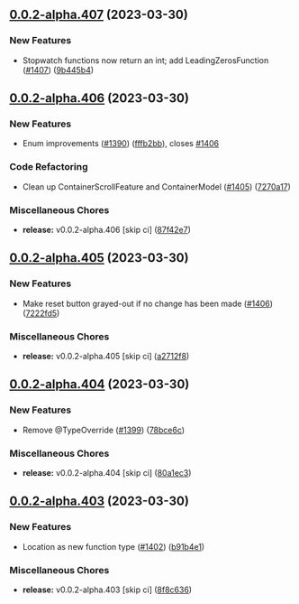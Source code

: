 ## [0.0.2-alpha.407](https://github.com/Wynntils/Artemis/compare/v0.0.2-alpha.406...v0.0.2-alpha.407) (2023-03-30)


### New Features

* Stopwatch functions now return an int; add LeadingZerosFunction ([#1407](https://github.com/Wynntils/Artemis/issues/1407)) ([9b445b4](https://github.com/Wynntils/Artemis/commit/9b445b48ba6d214be22d2442cfaefa5fd754ce67))

## [0.0.2-alpha.406](https://github.com/Wynntils/Artemis/compare/v0.0.2-alpha.405...v0.0.2-alpha.406) (2023-03-30)


### New Features

* Enum improvements ([#1390](https://github.com/Wynntils/Artemis/issues/1390)) ([fffb2bb](https://github.com/Wynntils/Artemis/commit/fffb2bb42f73dc29a3b6c1342f77532f2f3430d3)), closes [#1406](https://github.com/Wynntils/Artemis/issues/1406)


### Code Refactoring

* Clean up ContainerScrollFeature and ContainerModel ([#1405](https://github.com/Wynntils/Artemis/issues/1405)) ([7270a17](https://github.com/Wynntils/Artemis/commit/7270a17addc1315b5b15e017e35d0a1337dfc3ae))


### Miscellaneous Chores

* **release:** v0.0.2-alpha.406 [skip ci] ([87f42e7](https://github.com/Wynntils/Artemis/commit/87f42e7c38940644a9abe4efe0c0eeb9582aa90d))

## [0.0.2-alpha.405](https://github.com/Wynntils/Artemis/compare/v0.0.2-alpha.404...v0.0.2-alpha.405) (2023-03-30)


### New Features

* Make reset button grayed-out if no change has been made ([#1406](https://github.com/Wynntils/Artemis/issues/1406)) ([7222fd5](https://github.com/Wynntils/Artemis/commit/7222fd5d9dcecb120cb56b0e25877155db376753))


### Miscellaneous Chores

* **release:** v0.0.2-alpha.405 [skip ci] ([a2712f8](https://github.com/Wynntils/Artemis/commit/a2712f88c8a33d9480454d56c4ef70d57665d4e8))

## [0.0.2-alpha.404](https://github.com/Wynntils/Artemis/compare/v0.0.2-alpha.403...v0.0.2-alpha.404) (2023-03-30)


### New Features

* Remove @TypeOverride ([#1399](https://github.com/Wynntils/Artemis/issues/1399)) ([78bce6c](https://github.com/Wynntils/Artemis/commit/78bce6c784612a649977b74f07eb2de14217b426))


### Miscellaneous Chores

* **release:** v0.0.2-alpha.404 [skip ci] ([80a1ec3](https://github.com/Wynntils/Artemis/commit/80a1ec365288e249a9f348b631ba80021ce8a120))

## [0.0.2-alpha.403](https://github.com/Wynntils/Artemis/compare/v0.0.2-alpha.402...v0.0.2-alpha.403) (2023-03-30)


### New Features

* Location as new function type ([#1402](https://github.com/Wynntils/Artemis/issues/1402)) ([b91b4e1](https://github.com/Wynntils/Artemis/commit/b91b4e117468952413f4a44c799b10277491ef68))


### Miscellaneous Chores

* **release:** v0.0.2-alpha.403 [skip ci] ([8f8c636](https://github.com/Wynntils/Artemis/commit/8f8c6362ac1b81f53b0e4adf46d5e1fb27acb7e0))

